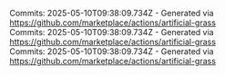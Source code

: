 Commits: 2025-05-10T09:38:09.734Z - Generated via https://github.com/marketplace/actions/artificial-grass
<br>
Commits: 2025-05-10T09:38:09.734Z - Generated via https://github.com/marketplace/actions/artificial-grass
<br>
Commits: 2025-05-10T09:38:09.734Z - Generated via https://github.com/marketplace/actions/artificial-grass
<br>
